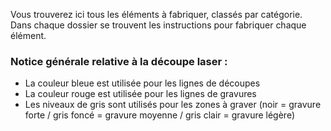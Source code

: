 Vous trouverez ici tous les éléments à fabriquer, classés par catégorie. 
Dans chaque dossier se trouvent les instructions pour fabriquer chaque élément.

### Notice générale relative à la découpe laser :

- La couleur bleue est utilisée pour les lignes de découpes
- La couleur rouge est utilisée pour les lignes de gravures
- Les niveaux de gris sont utilisés pour les zones à graver (noir = gravure forte / gris foncé = gravure moyenne / gris clair = gravure légère)
